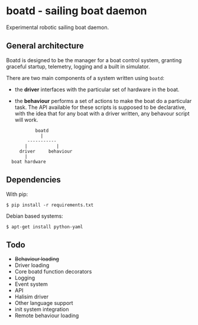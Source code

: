boatd - sailing boat daemon
===========================

Experimental robotic sailing boat daemon.

General architecture
-----------

Boatd is designed to be the manager for a boat control system, granting
graceful startup, telemetry, logging and a built in simulator.

There are two main components of a system written using `boatd`:

  - the __driver__ interfaces with the particular set of hardware in the boat.

  - the __behaviour__ performs a set of actions to make the boat do a
    particular task. The API available for these scripts is supposed to be
    declarative, with the idea that for any boat with a driver written, any
    behavour script will work.

```
           boatd
             |
        -----------
       |           |
     driver     behaviour
       |
  boat hardware
```

Dependencies
------------

With pip:

    $ pip install -r requirements.txt

Debian based systems:

    $ apt-get install python-yaml


Todo
----

  - ~~Behaviour loading~~
  - Driver loading
  - Core boatd function decorators
  - Logging
  - Event system
  - API
  - Halisim driver
  - Other language support
  - init system integration
  - Remote behaviour loading
